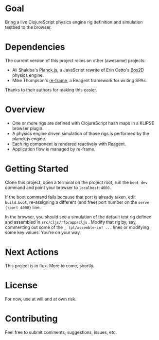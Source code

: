 # Goal
Bring a live ClojureScript physics engine rig definition and simulation testbed to the browser.

# Dependencies
The current version of this project relies on other (awesome) projects:

- Ali Shakiba's [Planck.js](http://shakiba.me/planck.js), a JavaScript rewrite of Erin Catto's [Box2D](http://box2d.org/) physics engine.
- Mike Thompson's [re-frame](https://github.com/Day8/re-frame), a Reagent framework for writing SPAs.

Thanks to their authors for making this easier.

# Overview
- One or more rigs are defined with ClojureScript hash maps in a KLIPSE browser plugin.
- A physics engine driven simulation of those rigs is performed by the planck.js engine.
- Each rig component is rendered reactively with Reagent.
- Application flow is managed by re-frame.

# Getting Started
Clone this project, open a terminal on the project root, run the ```boot dev``` command and point your browser to ```localhost:4000```.

If the boot command fails because that port is already taken, edit ```build.boot```, re-assigning a different (and free) port number on the ```serve {:port 4000}``` line.

In the browser, you should see a simulation of the default test rig defined and assembled in ```src/cljs/rfp/app/cljs``` . Modify that rig by, say, commenting out some of the ```_ (pl/assemble-in! ...``` lines or modifying some key values. You're on your way.

# Next Actions
This project is in flux. More to come, shortly.

# License
For now, use at will and at own risk.

# Contributing
Feel free to submit comments, suggestions, issues, etc.
